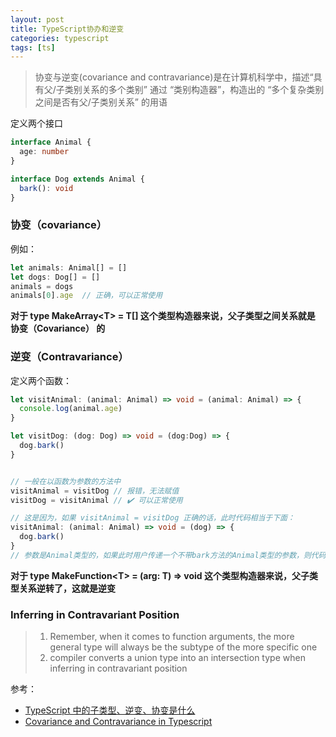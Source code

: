 ```yaml
---
layout: post
title: TypeScript协办和逆变
categories: typescript
tags: [ts]
---
```


> 协变与逆变(covariance and contravariance)是在计算机科学中，描述“具有父/子类别关系的多个类别” 通过 “类别构造器”，构造出的 “多个复杂类别之间是否有父/子类别关系” 的用语  

定义两个接口
```ts
interface Animal {
  age: number
}

interface Dog extends Animal {
  bark(): void
}
```

### 协变（covariance）
例如：
```ts
let animals: Animal[] = []
let dogs: Dog[] = []
animals = dogs
animals[0].age  // 正确，可以正常使用
```
**对于 type MakeArray\<T> = T[] 这个类型构造器来说，父子类型之间关系就是 协变（Covariance） 的**

### 逆变（Contravariance）
定义两个函数：
```ts
let visitAnimal: (animal: Animal) => void = (animal: Animal) => {
  console.log(animal.age)
}

let visitDog: (dog: Dog) => void = (dog:Dog) => {
  dog.bark()
}


// 一般在以函数为参数的方法中
visitAnimal = visitDog // 报错，无法赋值
visitDog = visitAnimal // ✔️ 可以正常使用

// 这是因为，如果 visitAnimal = visitDog 正确的话，此时代码相当于下面：
visitAnimal: (animal: Animal) => void = (dog) => {
  dog.bark()
}
// 参数是Animal类型的，如果此时用户传递一个不带bark方法的Animal类型的参数，则代码会报错
```

**对于 type MakeFunction\<T> = (arg: T) => void 这个类型构造器来说，父子类型关系逆转了，这就是逆变**

### Inferring in Contravariant Position
> 1. Remember, when it comes to function arguments, the more general type will always be the subtype of the more specific one
> 2. compiler converts a union type into an intersection type when inferring in contravariant position

参考：
* [TypeScript 中的子类型、逆变、协变是什么](https://github.com/sl1673495/blogs/issues/54)
* [Covariance and Contravariance in Typescript](https://www.jihadwaspada.com/post/covariance-and-contravariance-in-typescript/)
